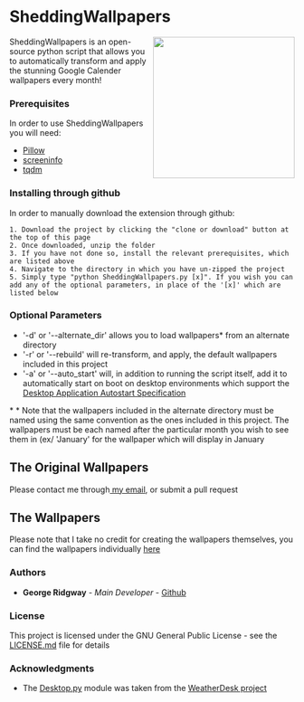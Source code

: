 # SheddingWallpapers

<img align="right" width="250" height="250" src="Icons/fullSize.png">

SheddingWallpapers is an open-source python script that allows you to automatically transform and apply the stunning Google Calender wallpapers every month!

### Prerequisites

In order to use SheddingWallpapers you will need:

* [Pillow](https://pypi.org/project/Pillow/2.1.0/) 
* [screeninfo](https://pypi.org/project/screeninfo/)
* [tqdm](https://pypi.org/project/tqdm/)

### Installing through github

In order to manually download the extension through github:

```
1. Download the project by clicking the "clone or download" button at the top of this page
2. Once downloaded, unzip the folder
3. If you have not done so, install the relevant prerequisites, which are listed above
4. Navigate to the directory in which you have un-zipped the project 
5. Simply type "python SheddingWallpapers.py [x]". If you wish you can add any of the optional parameters, in place of the '[x]' which are listed below 

```

### Optional Parameters

- '-d' or '--alternate_dir' allows you to load wallpapers\* from an alternate directory
- '-r' or '--rebuild' will re-transform, and apply, the default wallpapers included in this project
- '-a' or '--auto_start' will, in addition to running the script itself, add it to automatically start on boot on desktop environments which support the [Desktop Application Autostart Specification](https://specifications.freedesktop.org/autostart-spec/autostart-spec-latest.html) 

\* * Note that the wallpapers included in the alternate directory must be named using the same convention as the ones included in this project. The wallpapers must be each named after the particular month you wish to see them in (ex/ 'January' for the wallpaper which will display in January

## The Original Wallpapers

Please contact me through<a href="mailto:george.ridgway@protonmail.com"> my email</a>, or submit a pull request 

## The Wallpapers

Please note that I take no credit for creating the wallpapers themselves, you can find the wallpapers individually [here](https://www.droid-life.com/2014/10/23/download-seasonal-backgrounds-from-new-google-calendar-app/)

### Authors

* **George Ridgway** - *Main Developer* - [Github](https://github.com/ridgeontheway)

### License

This project is licensed under the GNU General Public License - see the [LICENSE.md](LICENSE.md) file for details

### Acknowledgments

* The [Desktop.py](Desktop.py) module was taken from the [WeatherDesk project](https://gitlab.com/bharadwaj-raju/WeatherDesk) 
